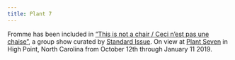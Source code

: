 ```yaml
---
title: Plant 7
---
```


Fromme has been included in <a href="https://www.architecturaldigest.com/story/this-is-not-a-chair-plant-seven-high-point">“This is not a chair / Ceci n’est pas une chaise”</a>, a group show curated by <a href="http://www.standardissuedesign.com">Standard Issue</a>. On view at <a href="https://www.plantseven.com">Plant Seven</a> in High Point, North Carolina from October 12th through January 11 2019.